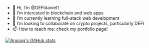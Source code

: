 - 👋 Hi, I’m @DEFIdaniel1
- 👀 I’m interested in blockchain and web apps
- 🌱 I’m currently learning full-stack web development
- 💞️ I’m looking to collaborate on crypto projects, particularly DEFI
- 📫 How to reach me: check my portfolio page! 

[![Anurag's GitHub stats](https://github-readme-stats.vercel.app/api?username=DEFIdaniel1)](https://github.com/anuraghazra/github-readme-stats)
